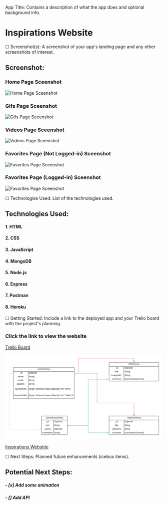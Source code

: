  App Title: Contains a description of what the app does and optional background info.

 # **Inspirations Website**

☐ Screenshot(s): A screenshot of your app's landing page and any other screenshots of interest.

## Screenshot:

### Home Page Sceenshot
![Home Page Sceenshot](public/images/wireframe-previews/screenshots/homepage-screenshot.png)

### Gifs Page Sceenshot
![Gifs Page Sceenshot](/images/wireframe-previews/screenshots/gifs-screenshot.png)

### Videos Page Sceenshot
![Videos Page Sceenshot](../images/wireframe-previews/screenshots/gifs-screenshot.png)

### Favorites Page (Not Logged-in) Sceenshot
![Favorites Page Sceenshot](../public/images/wireframe-previews/screenshots/gifs-screenshot.png)

### Favorites Page (Logged-in) Sceenshot
![Favorites Page Sceenshot]()

☐ Technologies Used: List of the technologies used.
## Technologies Used: 

#### 1. HTML
#### 2. CSS
#### 3. JavaScript
#### 4. MongoDB
#### 5. Node.js
#### 6. Express
#### 7. Postman
#### 8. Heroku



☐ Getting Started: Include a link to the deployed app and your Trello board with the project's planning.

### Click the link to view the website
[Trello Board](https://trello.com/b/Mq3Qp8RD)

![ERD](wireframe-previews/erd/ga-project-2.png)

[Inspirations Webstite]() 


☐ Next Steps: Planned future enhancements (icebox items).
## Potential Next Steps: 

##### - [x] Add some animation
##### - [] Add API
